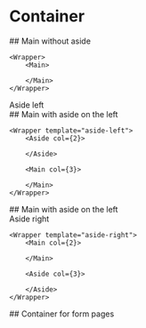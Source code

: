 # Container

<Wrapper>
    <Main>
        ## Main without aside
    </Main>
</Wrapper>

```
<Wrapper>
    <Main>
        
    </Main>
</Wrapper>
```

<Wrapper template="aside-left">
    <Aside col={2}>Aside left</Aside>
    <Main col={3}>
        ## Main with aside on the left
    </Main>
</Wrapper>

```
<Wrapper template="aside-left">
    <Aside col={2}>
    
    </Aside>
    
    <Main col={3}>
        
    </Main>
</Wrapper>
```

<Wrapper template="aside-right">
    <Main col={2}>
        ## Main with aside on the left
    </Main>
    <Aside col={3}>Aside right</Aside>
</Wrapper>

```
<Wrapper template="aside-right">
    <Main col={2}>
       
    </Main>

    <Aside col={3}>

    </Aside>
</Wrapper>
```

<Wrapper template="form">
    <Main>
        ## Container for form pages
    </Main>
</Wrapper>
